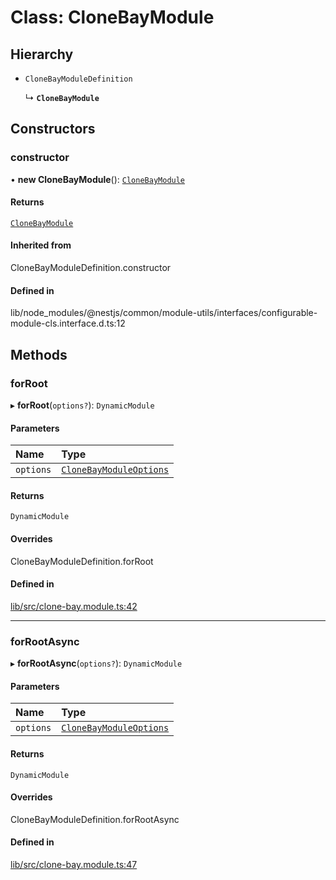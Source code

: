 # Class: CloneBayModule

## Hierarchy

- `CloneBayModuleDefinition`

  ↳ **`CloneBayModule`**

## Constructors

### constructor

• **new CloneBayModule**(): [`CloneBayModule`](CloneBayModule.md)

#### Returns

[`CloneBayModule`](CloneBayModule.md)

#### Inherited from

CloneBayModuleDefinition.constructor

#### Defined in

lib/node_modules/@nestjs/common/module-utils/interfaces/configurable-module-cls.interface.d.ts:12

## Methods

### forRoot

▸ **forRoot**(`options?`): `DynamicModule`

#### Parameters

| Name | Type |
| :------ | :------ |
| `options` | [`CloneBayModuleOptions`](../interfaces/CloneBayModuleOptions.md) |

#### Returns

`DynamicModule`

#### Overrides

CloneBayModuleDefinition.forRoot

#### Defined in

[lib/src/clone-bay.module.ts:42](https://github.com/joonashak/nestjs-clone-bay/blob/37c762a/lib/src/clone-bay.module.ts#L42)

___

### forRootAsync

▸ **forRootAsync**(`options?`): `DynamicModule`

#### Parameters

| Name | Type |
| :------ | :------ |
| `options` | [`CloneBayModuleOptions`](../interfaces/CloneBayModuleOptions.md) |

#### Returns

`DynamicModule`

#### Overrides

CloneBayModuleDefinition.forRootAsync

#### Defined in

[lib/src/clone-bay.module.ts:47](https://github.com/joonashak/nestjs-clone-bay/blob/37c762a/lib/src/clone-bay.module.ts#L47)
